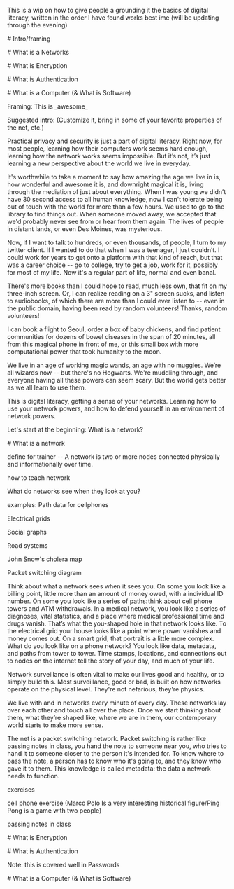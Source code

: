 This is a wip on how to give people a grounding it the basics of digital
literacy, written in the order I have found works best ime (will be
updating through the evening)

\# Intro/framing

\# What is a Networks

\# What is Encryption

\# What is Authentication

\# What is a Computer (& What is Software)

Framing: This is \_awesome\_

Suggested intro: (Customize it, bring in some of your favorite
properties of the net, etc.)

Practical privacy and security is just a part of digital literacy. Right
now, for most people, learning how their computers work seems hard
enough, learning how the network works seems impossible. But it’s not,
it’s just learning a new perspective about the world we live in
everyday.

It's worthwhile to take a moment to say how amazing the age we live in
is, how wonderful and awesome it is, and downright magical it is, living
through the mediation of just about everything. When I was young we
didn’t have 30 second access to all human knowledge, now I can't
tolerate being out of touch with the world for more than a few hours. We
used to go to the library to find things out. When someone moved away,
we accepted that we'd probably never see from or hear from them again.
The lives of people in distant lands, or even Des Moines, was
mysterious.

Now, if I want to talk to hundreds, or even thousands, of people, I turn
to my twitter client. If I wanted to do that when I was a teenager, I
just couldn’t. I could work for years to get onto a platform with that
kind of reach, but that was a career choice -- go to college, try to get
a job, work for it, possibly for most of my life. Now it's a regular
part of life, normal and even banal.

There's more books than I could hope to read, much less own, that fit on
my three-inch screen. Or, I can realize reading on a 3" screen sucks,
and listen to audiobooks, of which there are more than I could ever
listen to -- even in the public domain, having been read by random
volunteers! Thanks, random volunteers!

I can book a flight to Seoul, order a box of baby chickens, and find
patient communities for dozens of bowel diseases in the span of 20
minutes, all from this magical phone in front of me, or this small box
with more computational power that took humanity to the moon.

We live in an age of working magic wands, an age with no muggles. We’re
all wizards now -- but there's no Hogwarts. We're muddling through, and
everyone having all these powers can seem scary. But the world gets
better as we all learn to use them.

This is digital literacy, getting a sense of your networks. Learning how
to use your network powers, and how to defend yourself in an environment
of network powers.

Let's start at the beginning: What is a network?

\# What is a network

define for trainer -- A network is two or more nodes connected
physically and informationally over time.

how to teach network

What do networks see when they look at you?

examples: Path data for cellphones

Electrical grids

Social graphs

Road systems

John Snow's cholera map

Packet switching diagram

Think about what a network sees when it sees you. On some you look like
a billing point, little more than an amount of money owed, with a
individual ID number. On some you look like a series of paths: think
about cell phone towers and ATM withdrawals. In a medical network, you
look like a series of diagnoses, vital statistics, and a place where
medical professional time and drugs vanish. That’s what the you-shaped
hole in that network looks like. To the electrical grid your house looks
like a point where power vanishes and money comes out. On a smart grid,
that portrait is a little more complex. What do you look like on a phone
network? You look like data, metadata, and paths from tower to tower.
Time stamps, locations, and connections out to nodes on the internet
tell the story of your day, and much of your life.

Network surveillance is often vital to make our lives good and healthy,
or to simply build this. Most surveillance, good or bad, is built on how
networks operate on the physical level. They're not nefarious, they're
physics.

We live with and in networks every minute of every day. These networks
lay over each other and touch all over the place. Once we start thinking
about them, what they’re shaped like, where we are in them, our
contemporary world starts to make more sense.

The net is a packet switching network. Packet switching is rather like
passing notes in class, you hand the note to someone near you, who tries
to hand it to someone closer to the person it's intended for. To know
where to pass the note, a person has to know who it's going to, and they
know who gave it to them. This knowledge is called metadata: the data a
network needs to function.

exercises

cell phone exercise (Marco Polo Is a very interesting historical
figure/Ping Pong is a game with two people)

passing notes in class

\# What is Encryption

\# What is Authentication

Note: this is covered well in Passwords

\# What is a Computer (& What is Software)
